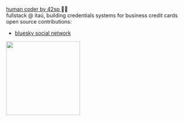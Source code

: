 <a href="https://profile.intra.42.fr/users/etachott" target="_blank"><bold>human coder by 42sp</bold> </a> 👨‍🚀 <br>
fullstack @ itaú, building credentials systems for business credit cards <br>
open source contributions:
* <a href="https://github.com/bluesky-social/social-app">bluesky social network</a>
<a href="https://github.com/0xEDU">
<img height="200em" src="https://github-readme-stats.vercel.app/api?username=0xEDU&show_icons=true&theme=synthwave&include_all_commits=true&count_private=true"/>
<br>
